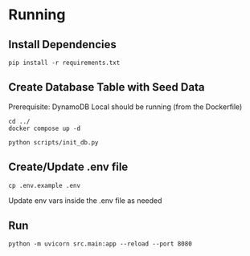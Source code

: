 # Running
## Install Dependencies
`pip install -r requirements.txt`

## Create Database Table with Seed Data
Prerequisite: DynamoDB Local should be running (from the Dockerfile)
```commandline
cd ../
docker compose up -d
```

`python scripts/init_db.py`

## Create/Update .env file
`cp .env.example .env`

Update env vars inside the .env file as needed

## Run
`python -m uvicorn src.main:app --reload --port 8080`